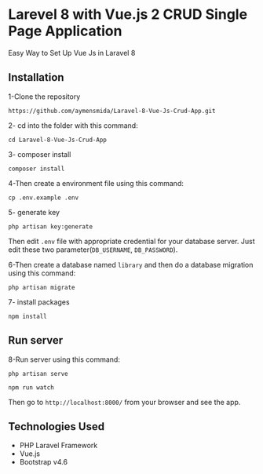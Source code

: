 # Larevel 8 with Vue.js 2 CRUD Single Page Application


Easy Way to Set Up Vue Js in Laravel 8

## Installation

1-Clone the repository
```
https://github.com/aymensmida/Laravel-8-Vue-Js-Crud-App.git
```

2- cd into the folder with this command:
```
cd Laravel-8-Vue-Js-Crud-App
```

3- composer install
```
composer install
```

4-Then create a environment file using this command:
```
cp .env.example .env
```

5- generate key
```
php artisan key:generate
``` 


Then edit `.env` file with appropriate credential for your database server. Just edit these two parameter(`DB_USERNAME`, `DB_PASSWORD`).

6-Then create a database named `library` and then do a database migration using this command:
```
php artisan migrate
```
7- install packages
```
npm install
``` 
## Run server

8-Run server using this command:
```
php artisan serve
```
```
npm run watch
```

Then go to `http://localhost:8000/` from your browser and see the app.

## Technologies Used

- PHP Laravel Framework
- Vue.js  
- Bootstrap v4.6

